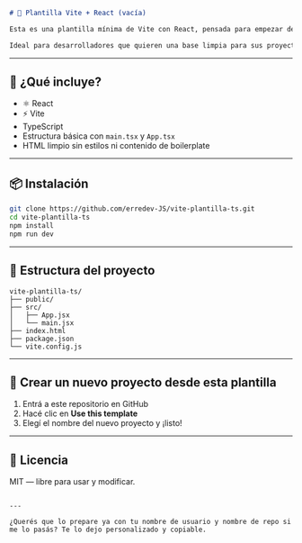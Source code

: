 

```md
# 🧪 Plantilla Vite + React (vacía)

Esta es una plantilla mínima de Vite con React, pensada para empezar desde cero sin contenido de ejemplo ni estilos preinstalados.

Ideal para desarrolladores que quieren una base limpia para sus proyectos.
```
---

## 🚀 ¿Qué incluye?

- ⚛️ React
- ⚡️ Vite
- TypeScript
- Estructura básica con `main.tsx` y `App.tsx`
- HTML limpio sin estilos ni contenido de boilerplate

---

## 📦 Instalación

```bash
git clone https://github.com/erredev-JS/vite-plantilla-ts.git
cd vite-plantilla-ts
npm install
npm run dev
```

---

## 📄 Estructura del proyecto

```
vite-plantilla-ts/
├── public/
├── src/
│   ├── App.jsx
│   └── main.jsx
├── index.html
├── package.json
└── vite.config.js
```

---

## 🧪 Crear un nuevo proyecto desde esta plantilla

1. Entrá a este repositorio en GitHub
2. Hacé clic en **Use this template**
3. Elegí el nombre del nuevo proyecto y ¡listo!

---

## 📝 Licencia

MIT — libre para usar y modificar.
```

---

¿Querés que lo prepare ya con tu nombre de usuario y nombre de repo si me lo pasás? Te lo dejo personalizado y copiable.

